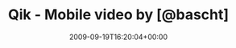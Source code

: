 ---
retweeted: false
source: <a href="http://twitter.com" rel="nofollow">Twitter Web Client</a>
entities:
  hashtags: []
  symbols: []
  user_mentions:
  - name: Bascht
    screen_name: bascht
    indices:
    - '22'
    - '29'
    id_str: '10683982'
    id: '10683982'
  urls: []
display_text_range:
- '0'
- '48'
favorite_count: '0'
id_str: '4104914732'
truncated: false
retweet_count: '0'
id: '4104914732'
created_at: Sat Sep 19 16:20:04 +0000 2009
favorited: false
full_text: Qik - Mobile video by [@bascht](https://twitter.com/bascht) http://qik.ly/gv2Q
lang: da
tags:
- pesos:twitter
date: '2009-09-19T16:20:04+00:00'
src: https://twitter.com/bascht/status/4104914732
original_url: https://twitter.com/bascht/status/4104914732
type: twitter_tweet
text: Qik - Mobile video by [@bascht](https://twitter.com/bascht) http://qik.ly/gv2Q
title: Qik - Mobile video by [@bascht]

---